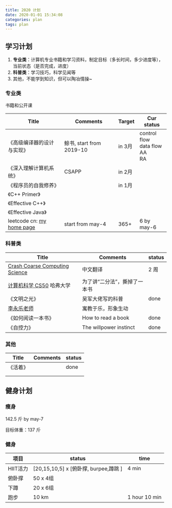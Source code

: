 ```yaml
---
title: 2020 计划
date: 2020-01-01 15:34:08
categories: plan
tags: plan
---
```


## 学习计划

1. **专业类**：计算机专业书籍和学习资料，制定目标（多长时间，多少进度等），当前状态（是否完成，进度）
2. **科普类**：学习技巧，科学见闻等
3. 其他，不能学到知识，但可以陶冶情操~

<!--more-->

### 专业类

书籍和公开课

| Title                                                        | Comments                 | Target | Cur status                                  |
| ------------------------------------------------------------ | ------------------------ | ------ | ------------------------------------------- |
| 《高级编译器的设计与实现》                                   | 鲸书, start from 2019-10 | in 3月 | control flow<br />data flow<br />AA<br />RA |
| 《深入理解计算机系统》                                       | CSAPP                    | in 2月 |                                             |
| 《程序员的自我修养》                                         |                          | in 1月 |                                             |
| 《C++ Primer》                                               |                          |        |                                             |
| 《Effective C++》                                            |                          |        |                                             |
| 《Effective Java》                                           |                          |        |                                             |
| leetcode cn: [my home page](https://leetcode-cn.com/u/liu-hao-b/) | start from may-4         | 365+   | 6 by may-6                                  |

### 科普类

| Title                                                        | Comments                     | status |
| ------------------------------------------------------------ | ---------------------------- | ------ |
| [Crash Coarse Computing Science](https://www.bilibili.com/video/BV1EW411u7th) | 中文翻译                     | 2 周   |
| [计算机科学 CS50](http://open.163.com/newview/movie/courseintro?newurl=%2Fspecial%2Fopencourse%2Fcs50.html) 哈弗大学 | 为了讲“二分法”，撕掉了一本书 |        |
| 《文明之光》                                                 | 吴军大佬写的科普             | done   |
| [李永乐老师](https://space.bilibili.com/9458053)             | 寓教于乐，形象生动           |        |
| 《如何阅读一本书》                                           | How to read a book           | done   |
| 《自控力》                                                   | The willpower instinct       | done   |

### 其他

| Title    | Comments | status |
| -------- | -------- | ------ |
| 《活着》 |          | done   |
|          |          |        |
|          |          |        |

## 健身计划

### 瘦身

142.5 斤 by may-7

目标体重：137 斤

### 健身

| 项目     | status                                 | time          |
| -------- | -------------------------------------- | ------------- |
| HIIT活力 | [20,15,10,5]  x [俯卧撑, burpee,蹲跳 ] | 4 min         |
| 俯卧撑   | 50 x 4组                               |               |
| 下蹲     | 20 x 6组                               |               |
| 跑步     | 10 km                                  | 1 hour 10 min |
